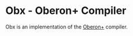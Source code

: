 # Obx - Oberon+ Compiler
Obx is an implementation of the [Oberon+](https://oberon-lang.github.io/) compiler.
